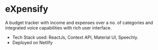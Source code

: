# eXpensify

A budget tracker with income and expenses over a no. of categories and integrated voice capabilities with rich user interface.

- Tech Stack used: ReactJs, Context API, Material UI, Speechly.
- Deployed on Netlify
